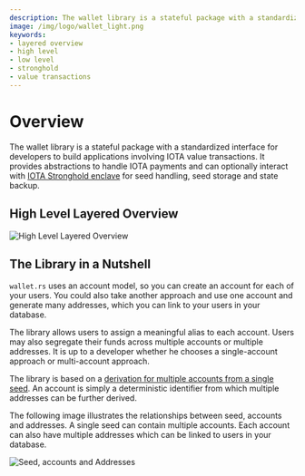 ```yaml
---
description: The wallet library is a stateful package with a standardized interface for developers to build applications involving IOTA value transactions.
image: /img/logo/wallet_light.png
keywords:
- layered overview
- high level
- low level
- stronghold
- value transactions
---
```

# Overview

The wallet library is a stateful package with a standardized interface for developers to build applications involving IOTA value transactions. It provides abstractions to handle IOTA payments and can optionally interact with [IOTA Stronghold enclave](https://github.com/iotaledger/stronghold.rs/) for seed handling, seed storage and state backup. 

## High Level Layered Overview

![High Level Layered Overview](/img/overview/iota_layers_overview.svg)


## The Library in a Nutshell

`wallet.rs` uses an account model, so you can create an account for each of your users. You could also take another approach and use one account and generate many addresses, which you can link to your users in your database.

The library allows users to assign a meaningful alias to each account. Users may also segregate their funds across multiple accounts or multiple addresses. It is up to a developer whether he chooses a single-account approach or multi-account approach.

The library is based on a [derivation for multiple accounts from a single seed](https://chrysalis.docs.iota.org/guides/dev_guide#addresskey-space). An account is simply a deterministic identifier from which multiple addresses can be further derived.

The following image illustrates the relationships between seed, accounts and addresses.  A single seed can contain multiple accounts.  Each account can also have multiple addresses which can be linked to users in your database.

![Seed, accounts and Addresses](/img/libraries/accounts_addresses.svg)
